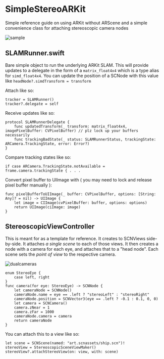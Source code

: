 # SimpleStereoARKit
Simple reference guide on using ARKit without ARScene and a simple convenience class for attaching stereoscopic camera nodes

![sample](http://i.imgur.com/3u2l43w.png)

## SLAMRunner.swift
Bare simple object to run the underlying ARKit SLAM. This will provide updates to a delegate in the form of a `matrix_float4x4` which is a type alias for `simd_float4x4`.
You can update the position of a SCNode with this value like `headNode?.simdTransform = transform`

Attach like so:
```
tracker = SLAMRunner()
tracker?.delegate = self
```

Receive updates like so:
```
protocol SLAMRunnerDelegate {
    func updatedTransform(_ transform: matrix_float4x4, imagePixelBuffer: CVPixelBuffer) // plz lock up your buffers necessarily
    func trackingBadState(_ status: SLAMRunnerStatus, trackingState: ARCamera.TrackingState, error: Error?)
}
```

Compare tracking states like so:
```
if case ARCamera.TrackingState.notAvailable = frame.camera.trackingState { . . .
```

Convert pixel buffer to UIImage with ( you may need to lock and release pixel buffer manually ):
```
func pixelBufferToUIImage(_ buffer: CVPixelBuffer, options: [String: Any]? = nil) -> UIImage {
    let image = CIImage(cvPixelBuffer: buffer, options: options)
    return UIImage(ciImage: image)
}
```

## StereoscopicViewController
This is meant for as a template for reference. It creates to SCNViews side-by-side. It attaches *a single scene* to each of those views.
It then creates a node with a camera for each eye, and attaches that to a "head node". Each scene sets the *point of view* to the respective camera.

![dualcameras](http://i.imgur.com/xcfC66E.png)

```
enum StereoEye {
    case left, right
}
func camera(for eye: StereoEye) -> SCNNode {
    let cameraNode = SCNNode()
    cameraNode.name = eye == .left ? "stereoLeft" : "stereoRight"
    cameraNode.position = SCNVector3(eye == .left ? -0.1 : 0.1, 0, 0)
    let camera = SCNCamera()
    camera.zNear = 1
    camera.zFar = 1000
    cameraNode.camera = camera
    return cameraNode
}
```

You can attach this to a view like so:
```
let scene = SCNScene(named: "art.scnassets/ship.scn")!
stereoView = StereoscopicSceneViewMaker()
stereoView?.attachStereoView(on: view, with: scene)
```

